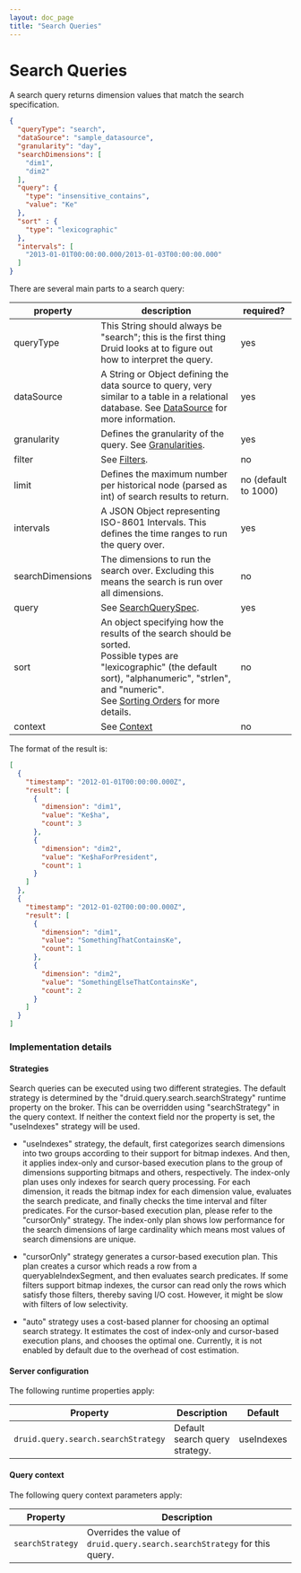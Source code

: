 ```yaml
---
layout: doc_page
title: "Search Queries"
---
```


<!--
  ~ Licensed to the Apache Software Foundation (ASF) under one
  ~ or more contributor license agreements.  See the NOTICE file
  ~ distributed with this work for additional information
  ~ regarding copyright ownership.  The ASF licenses this file
  ~ to you under the Apache License, Version 2.0 (the
  ~ "License"); you may not use this file except in compliance
  ~ with the License.  You may obtain a copy of the License at
  ~
  ~   http://www.apache.org/licenses/LICENSE-2.0
  ~
  ~ Unless required by applicable law or agreed to in writing,
  ~ software distributed under the License is distributed on an
  ~ "AS IS" BASIS, WITHOUT WARRANTIES OR CONDITIONS OF ANY
  ~ KIND, either express or implied.  See the License for the
  ~ specific language governing permissions and limitations
  ~ under the License.
  -->

# Search Queries

A search query returns dimension values that match the search specification.

```json
{
  "queryType": "search",
  "dataSource": "sample_datasource",
  "granularity": "day",
  "searchDimensions": [
    "dim1",
    "dim2"
  ],
  "query": {
    "type": "insensitive_contains",
    "value": "Ke"
  },
  "sort" : {
    "type": "lexicographic"
  },
  "intervals": [
    "2013-01-01T00:00:00.000/2013-01-03T00:00:00.000"
  ]
}
```

There are several main parts to a search query:

|property|description|required?|
|--------|-----------|---------|
|queryType|This String should always be "search"; this is the first thing Druid looks at to figure out how to interpret the query.|yes|
|dataSource|A String or Object defining the data source to query, very similar to a table in a relational database. See [DataSource](../querying/datasource.html) for more information.|yes|
|granularity|Defines the granularity of the query. See [Granularities](../querying/granularities.html).|yes|
|filter|See [Filters](../querying/filters.html).|no|
|limit| Defines the maximum number per historical node (parsed as int) of search results to return. |no (default to 1000)|
|intervals|A JSON Object representing ISO-8601 Intervals. This defines the time ranges to run the query over.|yes|
|searchDimensions|The dimensions to run the search over. Excluding this means the search is run over all dimensions.|no|
|query|See [SearchQuerySpec](../querying/searchqueryspec.html).|yes|
|sort|An object specifying how the results of the search should be sorted.<br/>Possible types are "lexicographic" (the default sort), "alphanumeric", "strlen", and "numeric".<br/>See [Sorting Orders](./sorting-orders.html) for more details.|no|
|context|See [Context](../querying/query-context.html)|no|

The format of the result is:

```json
[
  {
    "timestamp": "2012-01-01T00:00:00.000Z",
    "result": [
      {
        "dimension": "dim1",
        "value": "Ke$ha",
        "count": 3
      },
      {
        "dimension": "dim2",
        "value": "Ke$haForPresident",
        "count": 1
      }
    ]
  },
  {
    "timestamp": "2012-01-02T00:00:00.000Z",
    "result": [
      {
        "dimension": "dim1",
        "value": "SomethingThatContainsKe",
        "count": 1
      },
      {
        "dimension": "dim2",
        "value": "SomethingElseThatContainsKe",
        "count": 2
      }
    ]
  }
]
```

### Implementation details

#### Strategies

Search queries can be executed using two different strategies. The default strategy is determined by the
"druid.query.search.searchStrategy" runtime property on the broker. This can be overridden using "searchStrategy" in the
query context. If neither the context field nor the property is set, the "useIndexes" strategy will be used.

- "useIndexes" strategy, the default, first categorizes search dimensions into two groups according to their support for
bitmap indexes. And then, it applies index-only and cursor-based execution plans to the group of dimensions supporting
bitmaps and others, respectively. The index-only plan uses only indexes for search query processing. For each dimension,
it reads the bitmap index for each dimension value, evaluates the search predicate, and finally checks the time interval
and filter predicates. For the cursor-based execution plan, please refer to the "cursorOnly" strategy. The index-only
plan shows low performance for the search dimensions of large cardinality which means most values of search dimensions
are unique.

- "cursorOnly" strategy generates a cursor-based execution plan. This plan creates a cursor which reads a row from a
queryableIndexSegment, and then evaluates search predicates. If some filters support bitmap indexes, the cursor can read
only the rows which satisfy those filters, thereby saving I/O cost. However, it might be slow with filters of low selectivity.

- "auto" strategy uses a cost-based planner for choosing an optimal search strategy. It estimates the cost of index-only
and cursor-based execution plans, and chooses the optimal one. Currently, it is not enabled by default due to the overhead
of cost estimation.

#### Server configuration

The following runtime properties apply:

|Property|Description|Default|
|--------|-----------|-------|
|`druid.query.search.searchStrategy`|Default search query strategy.|useIndexes|

#### Query context

The following query context parameters apply:

|Property|Description|
|--------|-----------|
|`searchStrategy`|Overrides the value of `druid.query.search.searchStrategy` for this query.|
